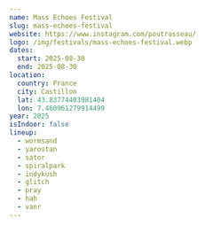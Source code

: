 ```yaml
---
name: Mass Echoes Festival
slug: mass-echoes-festival
website: https://www.instagram.com/poutrasseau/
logo: /img/festivals/mass-echoes-festival.webp
dates:
  start: 2025-08-30
  end: 2025-08-30
location:
  country: France
  city: Castillon
  lat: 43.83774403981404
  lon: 7.460961279914499
year: 2025
isIndoor: false
lineup:
  - wormsand
  - yarostan
  - sator
  - spiralpark
  - indykush
  - glitch
  - pray
  - hah
  - vanr
---
```

